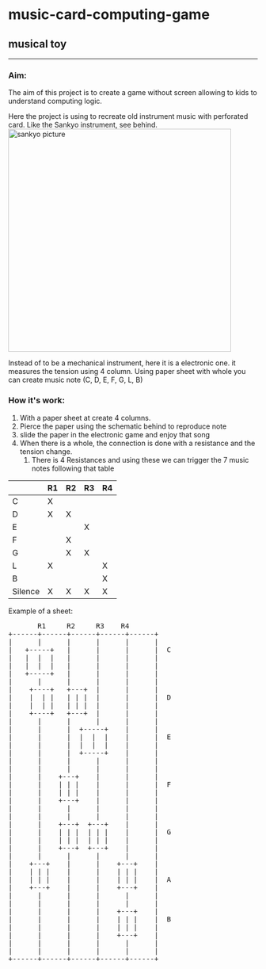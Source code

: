 # music-card-computing-game
## musical toy

***

### Aim:
The aim of this project is to create a game without screen allowing to kids to understand computing logic.

Here the project is using to recreate old instrument music with perforated card. Like the Sankyo instrument, see behind.
<img title="perforated_card_music_instrument_sankyo" alt="sankyo picture" src="/home/kebab/Desktop/music_card_computing_game/documentation/perforated_card_music_instrument_sankyo.jpg" width="450">

Instead of to be a mechanical instrument, here it is a electronic one. it measures the tension using 4 column.
Using paper sheet with whole you can create music note (C, D, E, F, G, L, B)

### How it's work:

1. With a paper sheet at create 4 columns.
2. Pierce the paper using the schematic behind to reproduce note
3. slide the paper in the electronic game and enjoy that song
4. When there is a whole, the connection is done with a resistance and the tension change. 
   1. There is 4 Resistances and using these we can trigger the 7 music notes following that table
    
|         | R1 | R2 | R3 | R4 | 
|---------|----|----|----|----|
| C       | X  |    |    |    | 
| D       | X  | X  |    |    | 
| E       |    |    | X  |    | 
| F       |    | X  |    |    | 
| G       |    | X  | X  |    | 
| L       | X  |    |    | X  | 
| B       |    |    |    | X  | 
| Silence | X  | X  | X  | X  | 

Example of a sheet:
<pre>
       R1     R2     R3    R4
+------+------+------+------+------+
|      |      |      |      |      |
|   +-----+   |      |      |      |  C
|   |  |  |   |      |      |      |
|   |  |  |   |      |      |      |
|   +-----+   |      |      |      |
|      |      |      |      |      |
|    +----+   +---+  |      |      |
|    |  | |   | | |  |      |      |  D
|    |  | |   | | |  |      |      |
|    +----+   +---+  |      |      |
|      |      |      |      |      |
|      |      |  +-----+    |      |
|      |      |  |  |  |    |      |  E
|      |      |  |  |  |    |      |
|      |      |  +-----+    |      |
|      |      |      |      |      |
|      |      |      |      |      |
|      |    +---+    |      |      |
|      |    | | |    |      |      |  F
|      |    | | |    |      |      |
|      |    +---+    |      |      |
|      |      |      |      |      |
|      |      |      |      |      |
|      |    +---+  +---+    |      |
|      |    | | |  | | |    |      |  G
|      |    | | |  | | |    |      |
|      |    +---+  +---+    |      |
|      |      |      |      |      |
|    +---+    |      |    +---+    |
|    | | |    |      |    | | |    |
|    | | |    |      |    | | |    |  A
|    +---+    |      |    +---+    |
|      |      |      |      |      |
|      |      |      |      |      |
|      |      |      |    +---+    |
|      |      |      |    | | |    |  B
|      |      |      |    | | |    |
|      |      |      |    +---+    |
|      |      |      |      |      |
|      |      |      |      |      |
+------+------+------+------+------+
</pre>
